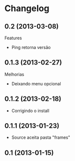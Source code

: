 Changelog
=========

## 0.2 (2013-03-08)

Features
- Ping retorna versão

## 0.1.3 (2013-02-27)

Melhorias
- Deixando menu opcional

## 0.1.2 (2013-02-18)

- Corrigindo o install

## 0.1.1 (2013-01-23)

- Source aceita pasta "frames"

## 0.1 (2013-01-15)
